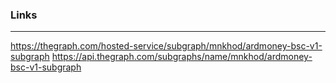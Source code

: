 ### Links
---
https://thegraph.com/hosted-service/subgraph/mnkhod/ardmoney-bsc-v1-subgraph
https://api.thegraph.com/subgraphs/name/mnkhod/ardmoney-bsc-v1-subgraph
